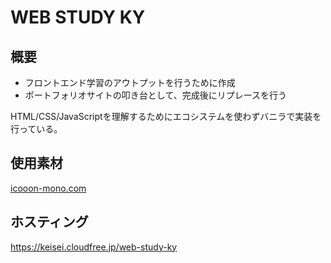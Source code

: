 # WEB STUDY KY

## 概要

* フロントエンド学習のアウトプットを行うために作成
* ポートフォリオサイトの叩き台として、完成後にリプレースを行う

HTML/CSS/JavaScriptを理解するためにエコシステムを使わずバニラで実装を行っている。

## 使用素材

[icooon-mono.com](https://icooon-mono.com/)

## ホスティング

https://keisei.cloudfree.jp/web-study-ky
